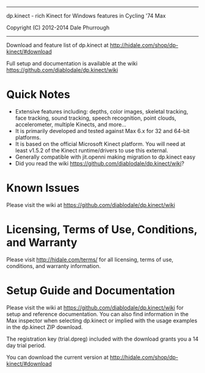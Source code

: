 ****************************************************************************
  dp.kinect - rich Kinect for Windows features in Cycling '74 Max

  Copyright (C) 2012-2014 Dale Phurrough
****************************************************************************

Download and feature list of dp.kinect at http://hidale.com/shop/dp-kinect/#download

Full setup and documentation is available at the wiki https://github.com/diablodale/dp.kinect/wiki

Quick Notes
============

* Extensive features including: depths, color images, skeletal tracking, face tracking, sound tracking, speech recognition, point clouds, accelerometer, multiple Kinects, and more…
* It is primarily developed and tested against Max 6.x for 32 and 64-bit platforms.
* It is based on the official Microsoft Kinect platform. You will need at least v1.5.2 of the Kinect runtime/drivers to use this external.
* Generally compatible with jit.openni making migration to dp.kinect easy
* Did you read the wiki https://github.com/diablodale/dp.kinect/wiki?

Known Issues
============

Please visit the wiki at https://github.com/diablodale/dp.kinect/wiki

Licensing, Terms of Use, Conditions, and Warranty
==============================

Please visit http://hidale.com/terms/ for all licensing, terms of use, conditions, and warranty information.

Setup Guide and Documentation
==============================

Please visit the wiki at https://github.com/diablodale/dp.kinect/wiki for setup and reference documentation.
You can also find information in the Max inspector when selecting dp.kinect or implied
with the usage examples in the dp.kinect ZIP download.

The registration key (trial.dpreg) included with the download grants you a 14 day trial period.

You can download the current version at http://hidale.com/shop/dp-kinect/#download
